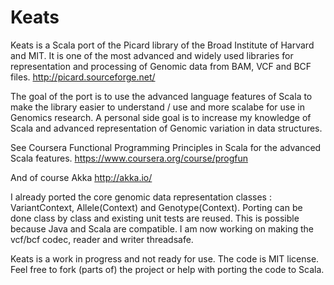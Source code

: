 Keats
=====

Keats is a Scala port of the Picard library of the Broad Institute of Harvard and MIT. 
It is one of the most advanced and widely used libraries for representation and processing of Genomic data from BAM, VCF and BCF files. 
http://picard.sourceforge.net/

The goal of the port is to use the advanced language features of Scala to make the library easier to understand / use and more scalabe for use in Genomics research. A personal side goal is to increase my knowledge of Scala and advanced representation of Genomic variation in data structures. 

See Coursera Functional Programming Principles in Scala for the advanced Scala features. 
https://www.coursera.org/course/progfun

And of course Akka http://akka.io/

I already ported the core genomic data representation classes : VariantContext, Allele(Context) and Genotype(Context).
Porting can be done class by class and existing unit tests are reused. This is possible because Java and Scala are compatible.
I am now working on making the vcf/bcf codec, reader and writer threadsafe.

Keats is a work in progress and not ready for use. The code is MIT license. 
Feel free to fork (parts of) the project or help with porting the code to Scala.
